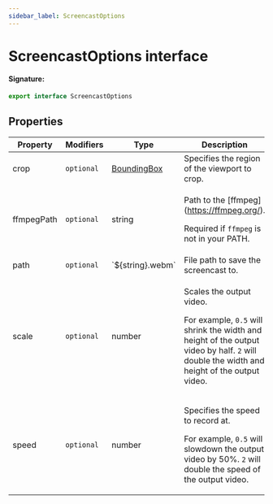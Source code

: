 ```yaml
---
sidebar_label: ScreencastOptions
---
```


# ScreencastOptions interface

#### Signature:

```typescript
export interface ScreencastOptions
```

## Properties

| Property   | Modifiers             | Type                                      | Description                                                                                                                                                                                            | Default        |
| ---------- | --------------------- | ----------------------------------------- | ------------------------------------------------------------------------------------------------------------------------------------------------------------------------------------------------------ | -------------- |
| crop       | <code>optional</code> | [BoundingBox](./puppeteer.boundingbox.md) | Specifies the region of the viewport to crop.                                                                                                                                                          |                |
| ffmpegPath | <code>optional</code> | string                                    | <p>Path to the \[ffmpeg\](https://ffmpeg.org/).</p><p>Required if <code>ffmpeg</code> is not in your PATH.</p>                                                                                         |                |
| path       | <code>optional</code> | \`$&#123;string&#125;.webm\`              | File path to save the screencast to.                                                                                                                                                                   |                |
| scale      | <code>optional</code> | number                                    | <p>Scales the output video.</p><p>For example, <code>0.5</code> will shrink the width and height of the output video by half. <code>2</code> will double the width and height of the output video.</p> | <code>1</code> |
| speed      | <code>optional</code> | number                                    | <p>Specifies the speed to record at.</p><p>For example, <code>0.5</code> will slowdown the output video by 50%. <code>2</code> will double the speed of the output video.</p>                          | <code>1</code> |
